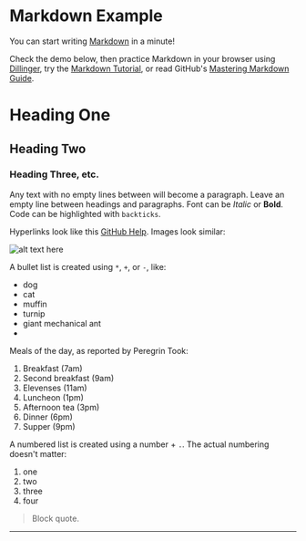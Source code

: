 # Markdown Example

You can start writing [Markdown](https://daringfireball.net/projects/markdown/) in a minute!

Check the demo below, then practice Markdown in your browser using [Dillinger](http://dillinger.io/), try the [Markdown Tutorial](http://www.markdowntutorial.com/), or read GitHub's [Mastering Markdown Guide](https://guides.github.com/features/mastering-markdown/).

# Heading One

## Heading Two

### Heading Three, etc.

Any text with no empty lines between will become a paragraph.
Leave an empty line between headings and paragraphs.
Font can be *Italic* or **Bold**.
Code can be highlighted with `backticks`.

Hyperlinks look like this [GitHub Help](https://help.github.com/).
Images look similar:

![alt text here](https://upload.wikimedia.org/wikipedia/commons/4/4b/Focus_ubt.jpeg)

A bullet list is created using `*`, `+`, or `-`, like:

- dog
- cat
- muffin
- turnip
- giant mechanical ant
- 
Meals of the day, as reported by Peregrin Took:

1. Breakfast (7am)
2. Second breakfast (9am)
3. Elevenses (11am)
4. Luncheon (1pm)
5. Afternoon tea (3pm)
6. Dinner (6pm)
7. Supper (9pm)

A numbered list is created using a number + `.`.
The actual numbering doesn't matter:

1. one 
2. two
6. three
2. four

> Block quote.

----
